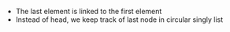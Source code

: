 - The last element is linked to the first element
- Instead of head, we keep track of last node in circular singly list